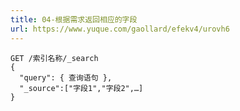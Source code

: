 ```yaml
---
title: 04-根据需求返回相应的字段
url: https://www.yuque.com/gaollard/efekv4/urovh6
---
```


```shell
GET /索引名称/_search
{
  "query": { 查询语句 },
  "_source":["字段1","字段2",…]
}
```
